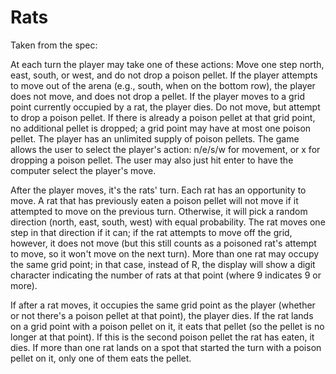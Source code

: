 # Rats
Taken from the spec:

At each turn the player may take one of these actions:
Move one step north, east, south, or west, and do not drop a poison pellet. If the player attempts to move out of the arena (e.g., south, when on the bottom row), the player does not move, and does not drop a pellet. If the player moves to a grid point currently occupied by a rat, the player dies.
Do not move, but attempt to drop a poison pellet. If there is already a poison pellet at that grid point, no additional pellet is dropped; a grid point may have at most one poison pellet. The player has an unlimited supply of poison pellets.
The game allows the user to select the player's action: n/e/s/w for movement, or x for dropping a poison pellet. The user may also just hit enter to have the computer select the player's move.

After the player moves, it's the rats' turn. Each rat has an opportunity to move. A rat that has previously eaten a poison pellet will not move if it attempted to move on the previous turn. Otherwise, it will pick a random direction (north, east, south, west) with equal probability. The rat moves one step in that direction if it can; if the rat attempts to move off the grid, however, it does not move (but this still counts as a poisoned rat's attempt to move, so it won't move on the next turn). More than one rat may occupy the same grid point; in that case, instead of R, the display will show a digit character indicating the number of rats at that point (where 9 indicates 9 or more).

If after a rat moves, it occupies the same grid point as the player (whether or not there's a poison pellet at that point), the player dies. If the rat lands on a grid point with a poison pellet on it, it eats that pellet (so the pellet is no longer at that point). If this is the second poison pellet the rat has eaten, it dies. If more than one rat lands on a spot that started the turn with a poison pellet on it, only one of them eats the pellet.
